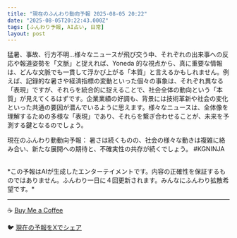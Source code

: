 ```yaml
---
title: "現在のふんわり動向予報 2025-08-05 20:22"
date: "2025-08-05T20:22:43.000Z"
tags: [ふんわり予報, AI占い, 日常]
layout: post
---
```


猛暑、事故、行方不明…様々なニュースが飛び交う中、それぞれの出来事への反応や報道姿勢を「文脈」と捉えれば、Yoneda 的な視点から、真に重要な情報は、どんな文脈でも一貫して浮かび上がる「本質」と言えるかもしれません。例えば、記録的な暑さや経済指標の変動といった個々の事象は、それぞれ異なる「表現」ですが、それらを統合的に捉えることで、社会全体の動向という「本質」が見えてくるはずです。企業業績の好調も、背景には技術革新や社会の変化といった共通の要因が潜んでいるように思えます。様々なニュースは、全体像を理解するための多様な「表現」であり、それらを繋ぎ合わせることが、未来を予測する鍵となるのでしょう。


現在のふんわり動動向予報：
暑さは続くものの、社会の様々な動きは複雑に絡み合い、新たな展開への期待と、不確実性の共存が続くでしょう。 #KGNINJA

<br>
*この予報はAIが生成したエンターテイメントです。内容の正確性を保証するものではありません。ふんわり一日に４回更新されます。みんなにふんわり拡散希望です。*

---
☕️ [Buy Me a Coffee](https://www.buymeacoffee.com/kgninja)

🐦 [現在の予報をXでシェア](https://twitter.com/intent/tweet?text=%E7%8F%BE%E5%9C%A8%E3%81%AE%E3%81%B5%E3%82%93%E3%82%8F%E3%82%8A%E4%BA%88%E5%A0%B1%3A%20%E3%80%8C%E7%8C%9B%E6%9A%91%E3%80%81%E4%BA%8B%E6%95%85%E3%80%81%E8%A1%8C%E6%96%B9%E4%B8%8D%E6%98%8E%E2%80%A6%E6%A7%98%E3%80%85%E3%81%AA%E3%83%8B%E3%83%A5%E3%83%BC%E3%82%B9%E3%81%8C%E9%A3%9B%E3%81%B3%E4%BA%A4%E3%81%86%E4%B8%AD%E3%80%81%E3%81%9D%E3%82%8C%E3%81%9E%E3%82%8C%E3%81%AE%E5%87%BA%E6%9D%A5%E4%BA%8B%E3%81%B8%E3%81%AE%E5%8F%8D%E5%BF%9C%E3%82%84%E5%A0%B1%E9%81%93%E5%A7%BF%E5%8B%A2%E3%82%92%E3%80%8C%E6%96%87%E8%84%88%E3%80%8D%E3%81%A8%E6%8D%89%E3%81%88%E3%82%8C%E3%81%B0%E3%80%81Yoneda%20%E7%9A%84%E3%81%AA%E8%A6%96%E7%82%B9%E3%81%8B%E3%82%89%E3%80%81%E7%9C%9F%E3%81%AB%E9%87%8D%E8%A6%81%E3%81%AA%E6%83%85%E5%A0%B1%E3%81%AF%E3%80%81%E3%81%A9%E3%82%93%E3%81%AA%E6%96%87%E8%84%88%E3%81%A7%E3%82%82%E4%B8%80%E8%B2%AB%E3%81%97%E3%81%A6%E6%B5%AE%E3%81%8B%E3%81%B3%E4%B8%8A%E3%81%8C%E3%82%8B%E3%80%8C%E6%9C%AC%E8%B3%AA%E3%80%8D...%E3%80%8D%23KGNINJA%20%E7%B6%9A%E3%81%8D%E3%81%AF%E3%83%96%E3%83%AD%E3%82%B0%E3%81%A7%EF%BC%81%F0%9F%91%87&url=https%3A%2F%2Fkg-ninja.github.io%2FFunwariyoso%2F)
